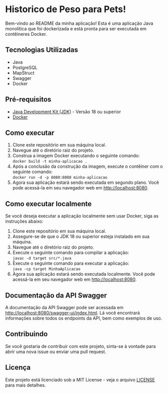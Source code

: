 <h1>Historico de Peso para Pets!</h1>
 <p>Bem-vindo ao README da minha aplicação! Esta é uma aplicação Java monolítica que foi dockerizada e está pronta para ser executada em contêineres Docker.</p>
    <h2>Tecnologias Utilizadas</h2>
    <ul>
        <li>Java</li>
        <li>PostgreSQL</li>
        <li>MapStruct</li>
        <li>Swagger</li>
        <li>Docker</li>
    </ul>
    <h2>Pré-requisitos</h2>
    <ul>
        <li><a href="https://www.oracle.com/java/">Java Development Kit (JDK)</a> - Versão 18 ou superior</li>
        <li><a href="https://www.docker.com/">Docker</a></li>
    </ul>
    <h2>Como executar</h2>
    <ol>
        <li>Clone este repositório em sua máquina local.</li>
        <li>Navegue até o diretório raiz do projeto.</li>
        <li>Construa a imagem Docker executando o seguinte comando:<br><code>docker build -t minha-aplicacao .</code></li>
        <li>Após a conclusão da construção da imagem, execute o contêiner com o seguinte comando:<br><code>docker run -d -p 8080:8080 minha-aplicacao</code></li>
        <li>Agora sua aplicação estará sendo executada em segundo plano. Você pode acessá-la em seu navegador web em <a href="http://localhost:8080">http://localhost:8080</a>.</li>
    </ol>
    <h2>Como executar localmente</h2>
    <p>Se você deseja executar a aplicação localmente sem usar Docker, siga as instruções abaixo:</p>
    <ol>
        <li>Clone este repositório em sua máquina local.</li>
        <li>Assegure-se de que o JDK 18 ou superior esteja instalado em sua máquina.</li>
        <li>Navegue até o diretório raiz do projeto.</li>
        <li>Execute o seguinte comando para compilar a aplicação:<br><code>javac -d target src/*.java</code></li>
        <li>Execute o seguinte comando para executar a aplicação:<br><code>java -cp target MinhaAplicacao</code></li>
        <li>Agora sua aplicação estará sendo executada localmente. Você pode acessá-la em seu navegador web em <a href="http://localhost:8080">http://localhost:8080</a>.</li>
    </ol>
    <h2>Documentação da API Swagger</h2>
    <p>A documentação da API Swagger pode ser acessada em <a href="http://localhost:8080/swagger-ui/index.html#/">http://localhost:8080/swagger-ui/index.html</a>. Lá você encontrará informações sobre todos os endpoints da API, bem como exemplos de uso.</p>
    <h2>Contribuindo</h2>
    <p>Se você gostaria de contribuir com este projeto, sinta-se à vontade para abrir uma nova issue ou enviar uma pull request.</p>
    <h2>Licença</h2>
    <p>Este projeto está licenciado sob a MIT License - veja o arquivo <a href="LICENSE">LICENSE</a> para mais detalhes.</p>
